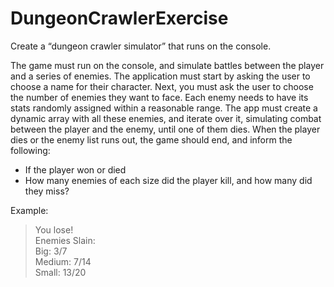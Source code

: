 # DungeonCrawlerExercise

Create a “dungeon crawler simulator” that runs on the console.

The game must run on the console, and simulate battles between the player and a series of enemies. The application must start by asking the user to choose a name for their character. Next, you must ask the user to choose the number of enemies they want to face. Each enemy needs to have its stats randomly assigned within a reasonable range. The app must create a dynamic array with all these enemies, and iterate over it, simulating combat between the player and the enemy, until one of them dies. When the player dies or the enemy list runs out, the game should end, and inform the following:

* If the player won or died
* How many enemies of each size did the player kill, and how many did they miss?

Example:
> You lose!\
> Enemies Slain:\
> Big:     3/7\
> Medium:  7/14\
> Small:   13/20
